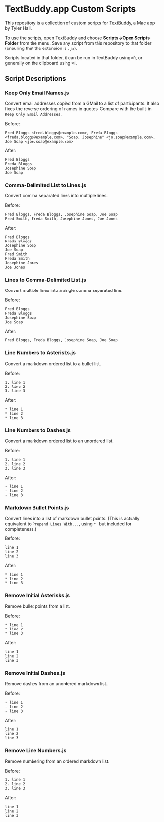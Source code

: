 # TextBuddy.app Custom Scripts

This repository is a collection of custom scripts for [TextBuddy](https://retina.studio/textbuddy/), a Mac app by Tyler Hall.

To use the scripts, open TextBuddy and choose __Scripts->Open Scripts Folder__ from the menu. Save any script from this repository to that folder (ensuring that the extension is `.js`).

Scripts located in that folder, it can be run in TextBuddy using `⌘R`, or generally on the clipboard using `⌘T`.

## Script Descriptions

### Keep Only Email Names.js

Convert email addresses copied from a GMail to a list of participants. It also fixes the reverse ordering of names in quotes. Compare with the built-in `Keep Only Email Addresses`.

Before:
```
Fred Bloggs <fred.bloggs@example.com>, Freda Bloggs <freda.bloggs@example.com>, "Soap, Josephine" <jo.soap@example.com>, Joe Soap <joe.soap@example.com>
```
After:
```
Fred Bloggs 
Freda Bloggs 
Josephine Soap 
Joe Soap
```

### Comma-Delimited List to Lines.js

Convert comma separated lines into multiple lines.

Before:
```
Fred Bloggs, Freda Bloggs, Josephine Soap, Joe Soap
Fred Smith, Freda Smith, Josephine Jones, Joe Jones
```
After:
```
Fred Bloggs
Freda Bloggs
Josephine Soap
Joe Soap
Fred Smith
Freda Smith
Josephine Jones
Joe Jones
```

### Lines to Comma-Delimited List.js

Convert multiple lines into a single comma separated line.

Before:
```
Fred Bloggs 
Freda Bloggs 
Josephine Soap 
Joe Soap
```
After:
```
Fred Bloggs, Freda Bloggs, Josephine Soap, Joe Soap
```

### Line Numbers to Asterisks.js

Convert a markdown ordered list to a bullet list.

Before:
```
1. line 1
2. line 2
3. line 3
```

After:
```
* line 1
* line 2
* line 3
```

### Line Numbers to Dashes.js

Convert a markdown ordered list to an unordered list.

Before:
```
1. line 1
2. line 2
3. line 3
```

After:
```
- line 1
- line 2
- line 3
```

### Markdown Bullet Points.js

Convert lines into a list of markdown bullet points. (This is actually equivalent to `Prepend Lines With...`, using `* ` but included for completeness.)

Before:
```
line 1
line 2
line 3
```

After:
```
* line 1
* line 2
* line 3
```

### Remove Initial Asterisks.js

Remove bullet points from a list.

Before:
```
* line 1
* line 2
* line 3
```

After:
```
line 1
line 2
line 3
```

### Remove Initial Dashes.js

Remove dashes from an unordered markdown list..

Before:
```
- line 1
- line 2
- line 3
```

After:
```
line 1
line 2
line 3
```

### Remove Line Numbers.js

Remove numbering from an ordered markdown list.

Before:
```
1. line 1
2. line 2
3. line 3
```

After:
```
line 1
line 2
line 3
```

